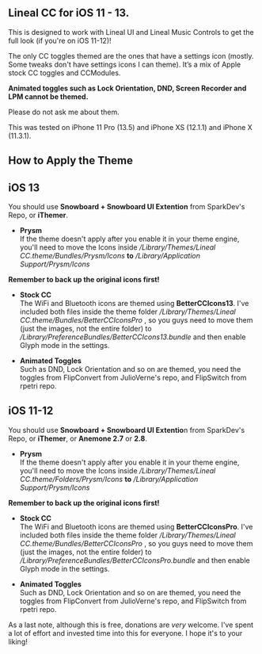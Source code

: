 

## Lineal CC for iOS 11 - 13.

This is designed to work with Lineal UI and Lineal Music Controls to get the full look (if you're on iOS 11-12)!<br/>

The only CC toggles themed are the ones that have a settings icon (mostly. Some tweaks don't have settings icons I can theme). It’s a mix of Apple stock CC toggles and CCModules.<br/>

**Animated toggles such as Lock Orientation, DND, Screen Recorder and LPM cannot be themed.**<br/>

Please do not ask me about them.<br/>

This was tested on iPhone 11 Pro (13.5) and iPhone XS (12.1.1) and iPhone X (11.3.1).<br/>

## How to Apply the Theme
## iOS 13

 You should use **Snowboard + Snowboard UI Extention** from SparkDev's Repo, or **iThemer**.<br/>

 - **Prysm**<br/>
 If the theme doesn't apply after you enable it in your theme engine, you'll need to move the Icons inside  */Library/Themes/Lineal CC.theme/Bundles/Prysm/Icons*   **to**   */Library/Application Support/Prysm/Icons*<br/>

**Remember to back up the original icons first!**<br/>

 - **Stock CC**<br/>
The WiFi and Bluetooth icons are themed using **BetterCCIcons13**. I've included both files inside the theme folder   */Library/Themes/Lineal CC.theme/Bundles/BetterCCIconsPro* , so you guys need to move them (just the images, not the entire folder) to   */Library/PreferenceBundles/BetterCCIcons13.bundle* and then enable Glyph mode in the settings.<br/>


 - **Animated Toggles**<br/>
Such as DND, Lock Orientation and so on are themed, you need the toggles from FlipConvert from JulioVerne's repo, and FlipSwitch from rpetri repo.<br/>


## iOS 11-12

You should use **Snowboard + Snowboard UI Extentio**n from SparkDev's Repo, or **iThemer**, or  **Anemone 2.7** or **2.8**.<br/>

  - **Prysm**<br/>
 If the theme doesn't apply after you enable it in your theme engine, you'll need to move the Icons inside  */Library/Themes/Lineal CC.theme/Folders/Prysm/Icons*   **to**   */Library/Application Support/Prysm/Icons*<br/>

**Remember to back up the original icons first!**<br/>

 - **Stock CC**<br/>
The WiFi and Bluetooth icons are themed using **BetterCCIconsPro**. I've included both files inside the theme folder   */Library/Themes/Lineal CC.theme/Bundles/BetterCCIconsPro* , so you guys need to move them (just the images, not the entire folder) to   */Library/PreferenceBundles/BetterCCIconsPro.bundle* and then enable Glyph mode in the settings.<br/>


 - **Animated Toggles**<br/>
Such as DND, Lock Orientation and so on are themed, you need the toggles from FlipConvert from JulioVerne's repo, and FlipSwitch from rpetri repo.<br/>


As a last note, although this is free, donations are *very* welcome. I've spent a lot of effort and invested time into this for everyone. I hope it's to your liking!
